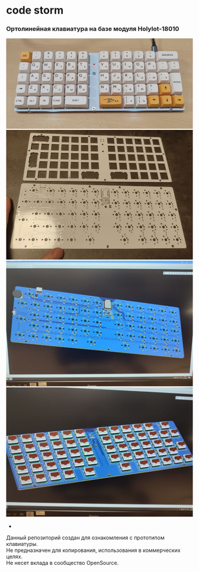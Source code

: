 # code storm

### Ортолинейная клавиатура на базе модуля HolyIot-18010  
 ![code-storm1](Image/1.jpg)
 ![code-storm2](Image/2.jpg)
 ![code-storm3](Image/3.jpg)
 ![code-storm4](Image/4.jpg)
 
*
Данный репозиторий создан для ознакомления с прототипом клавиатуры.  
Не предназначен для копирования, использования в коммерческих целях.  
Не несет вклада в сообщество OpenSource.  

